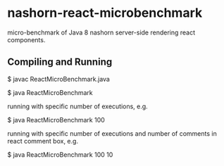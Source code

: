 # nashorn-react-microbenchmark
micro-benchmark of Java 8 nashorn server-side rendering react components.

## Compiling and Running
$ javac ReactMicroBenchmark.java

$ java ReactMicroBenchmark


running with specific number of executions, e.g.

$ java ReactMicroBenchmark 100

running with specific number of executions and number of comments in react comment box, e.g.

$ java ReactMicroBenchmark 100 10

